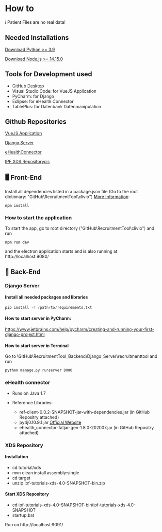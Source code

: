 # How to

ℹ️ Patient Files are no real data!

## Needed Installations

[Download Python >= 3.9](https://www.python.org/downloads/)

[Download Node.js >= 14.15.0](https://nodejs.org/en/download/)


## Tools for Development used

* GitHub Desktop
* Visual Studio Code: for VueJS Application
* PyCharm: for Django
* Eclipse: for eHealth Connector
* TablePlus: for Datenbank Datenmanipulation

## Github Repositories

[VueJS Application](https://github.com/raikm/RecruitmentTool)

[Django Server](https://github.com/raikm/RecruitmentTool_Backend)

[eHealthConnector](https://github.com/raikm/eHealthConnectorMiniAPI)

[IPF XDS Repositorycis](https://github.com/oehf/ipf.git)


## 🖥 Front-End

Install all dependencies listed in a package.json file (Go to the root dictionary: "GitHub\RecruitmentTool\clivio") [More Information](https://www.jetbrains.com/help/webstorm/installing-and-removing-external-software-using-node-package-manager.html#ws_installing_and_upgrading_packages):

```none
npm install
```

### How to start the application

To start the app, go to root directory ("GitHub\RecruitmentTool\clivio") and run

```none
npm run dev
```

and the electron application starts and is also running at http://localhost:9080/

## 🧮 Back-End

### Django Server

#### Install all needed packages and libraries

```py
pip install -r /path/to/requirements.txt
```

#### How to start server in PyCharm: 

https://www.jetbrains.com/help/pycharm/creating-and-running-your-first-django-project.html

#### How to start server in Terminal
Go to \GitHub\RecruitmentTool_Backend\Django_Server\recruitmenttool and run

```
python manage.py runserver 8000
```

### eHealth connector

* Runs on Java 1.7

* Reference Libraries:
  * ref-client-0.0.2-SNAPSHOT-jar-with-dependencies.jar (in GitHub Repositry attached)
  * py4j0.10.9.1.jar [Official Website](https://www.py4j.org/download.html)
  * ehealth_connector-fatjar-gen-1.8.0-202007.jar (in GitHub Repositry attached)

### XDS Repository

#### Installation
* cd tutorial/xds
* mvn clean install assembly:single
* cd target
* unzip ipf-tutorials-xds-4.0-SNAPSHOT-bin.zip

#### Start XDS Repository
* cd ipf-tutorials-xds-4.0-SNAPSHOT-bin\ipf-tutorials-xds-4.0-SNAPSHOT
* startup.bat

Run on http://localhost:9091/
